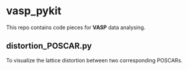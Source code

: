 # vasp_pykit
This repo contains code pieces for **VASP** data analysing.

## distortion_POSCAR.py
To visualize the lattice distortion between two corresponding POSCARs.
